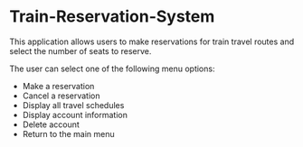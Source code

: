 # Train-Reservation-System

This application allows users to make reservations for train travel routes and select the number of seats to reserve.

The user can select one of the following menu options:
- Make a reservation
- Cancel a reservation
- Display all travel schedules
- Display account information
- Delete account
- Return to the main menu
